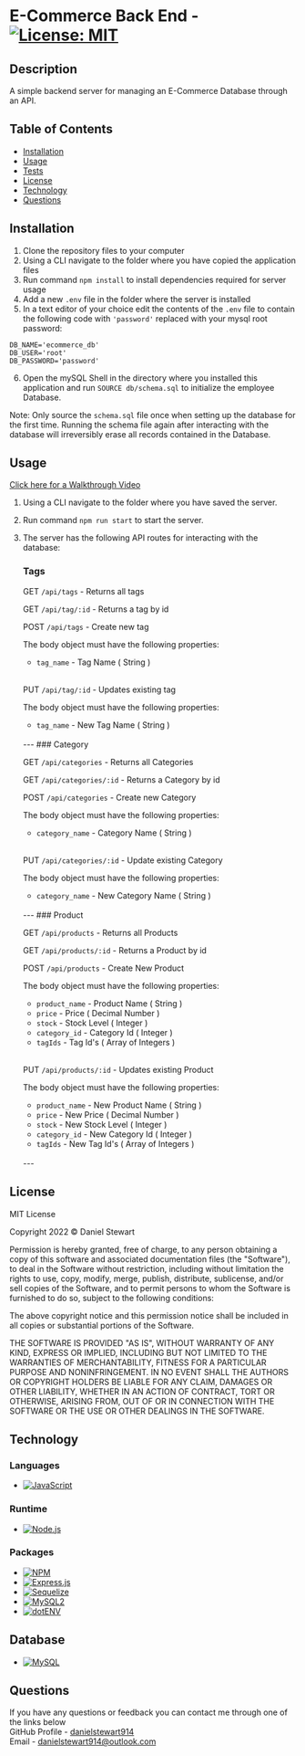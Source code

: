 # E-Commerce Back End - [![License: MIT](https://img.shields.io/badge/License-MIT-yellow.svg)](https://opensource.org/licenses/MIT)
## Description

A simple backend server for managing an E-Commerce Database through an API.
## Table of Contents

- [Installation](#installation)
- [Usage](#usage)
- [Tests](#tests)
- [License](#license)
- [Technology](#technology)
- [Questions](#questions)

## Installation

1. Clone the repository files to your computer
2. Using a CLI navigate to the folder where you have copied the application files
3. Run command `npm install` to install dependencies required for server usage
4. Add a new  `.env` file in the folder where the server is installed
5. In a text editor of your choice edit the contents of the `.env` file to contain the following code with `'password'` replaced with your mysql root password:
```
DB_NAME='ecommerce_db'
DB_USER='root'
DB_PASSWORD='password'
```
6. Open the mySQL Shell in the directory where you installed this application and run `SOURCE db/schema.sql` to initialize the employee Database.

Note: Only source the `schema.sql` file once when setting up the database for the first time. Running the schema file again after interacting with the database will irreversibly erase all records contained in the Database.
## Usage

[Click here for a Walkthrough Video](https://youtu.be/LTbpBKgdtjc)

1. Using a CLI navigate to the folder where you have saved the server.
2. Run command `npm run start` to start the server.
3. The server has the following API routes for interacting with the database:

    ### Tags

    GET `/api/tags` - Returns all tags

    GET `/api/tag/:id` - Returns a tag by id

    POST `/api/tags` - Create new tag

    The body object must have the following properties:

    - `tag_name` - Tag Name ( String )
    <br><br>

    PUT `/api/tag/:id` - Updates existing tag

    The body object must have the following properties:

    - `tag_name` - New Tag Name ( String )
    <br>
    ---
    ### Category

    GET `/api/categories` - Returns all Categories

    GET `/api/categories/:id` - Returns a Category by id

    POST `/api/categories` - Create new Category
    
    The body object must have the following properties:

    - `category_name` - Category Name ( String )
    <br><br>

    PUT `/api/categories/:id` - Update existing Category

    The body object must have the following properties:

    - `category_name` - New Category Name ( String )
    <br>
    ---
    ### Product

    GET `/api/products` - Returns all Products

    GET `/api/products/:id` - Returns a Product by id

    POST `/api/products` - Create New Product

    The body object must have the following properties:

    - `product_name` - Product Name ( String )
    - `price` - Price ( Decimal Number )
    - `stock` - Stock Level ( Integer )
    - `category_id` - Category Id ( Integer )
    - `tagIds` - Tag Id's ( Array of Integers )
    <br><br>

    PUT `/api/products/:id` - Updates existing Product

    The body object must have the following properties:

    - `product_name` - New Product Name ( String )
    - `price` - New Price ( Decimal Number )
    - `stock` - New Stock Level ( Integer )
    - `category_id` - New Category Id ( Integer )
    - `tagIds` - New Tag Id's ( Array of Integers )
    <br>
    ---
## License

<p>
MIT License

Copyright 2022 &copy; Daniel Stewart

Permission is hereby granted, free of charge, to any person obtaining a copy of this software and associated documentation files (the "Software"), to deal in the Software without restriction, including without limitation the rights to use, copy, modify, merge, publish, distribute, sublicense, and/or sell copies of the Software, and to permit persons to whom the Software is furnished to do so, subject to the following conditions:

The above copyright notice and this permission notice shall be included in all copies or substantial portions of the Software.

THE SOFTWARE IS PROVIDED "AS IS", WITHOUT WARRANTY OF ANY KIND, EXPRESS OR IMPLIED, INCLUDING BUT NOT LIMITED TO THE WARRANTIES OF MERCHANTABILITY, FITNESS FOR A PARTICULAR PURPOSE AND NONINFRINGEMENT. IN NO EVENT SHALL THE AUTHORS OR COPYRIGHT HOLDERS BE LIABLE FOR ANY CLAIM, DAMAGES OR OTHER LIABILITY, WHETHER IN AN ACTION OF CONTRACT, TORT OR OTHERWISE, ARISING FROM, OUT OF OR IN CONNECTION WITH THE SOFTWARE OR THE USE OR OTHER DEALINGS IN THE SOFTWARE.
</p>

## Technology

### Languages

- [![JavaScript](https://img.shields.io/badge/JavaScript-323330?style=for-the-badge&logo=javascript&logoColor=F7DF1E)](https://www.javascript.com/)

### Runtime

- [![Node.js](https://img.shields.io/badge/Node.js-339933?style=for-the-badge&logo=nodedotjs&logoColor=white)](https://nodejs.org/en/)

### Packages

- [![NPM](https://img.shields.io/badge/npm-CB3837?style=for-the-badge&logo=npm&logoColor=white)](https://www.npmjs.com/)
- [![Express.js](https://img.shields.io/badge/Express.js-000000?style=for-the-badge&logo=express&logoColor=white)](https://expressjs.com/)
- [![Sequelize](https://img.shields.io/badge/Sequelize-52B0E7?style=for-the-badge&logo=Sequelize&logoColor=white)](https://sequelize.org/)
- [![MySQL2](https://img.shields.io/badge/MySQL2-CB3837?style=for-the-badge&logo=npm&logoColor=white)](https://www.npmjs.com/package/mysql2)
- [![dotENV](https://img.shields.io/badge/dotenv-CB3837?style=for-the-badge&logo=npm&logoColor=white)](https://www.npmjs.com/package/dotenv)



## Database

- [![MySQL](https://img.shields.io/badge/MySQL-005C84?style=for-the-badge&logo=mysql&logoColor=white)](https://www.mysql.com/)

## Questions 

If you have any questions or feedback you can contact me through one of the links below <br>
GitHub Profile - [danielstewart914](https://github.com/danielstewart914)<br>
Email - [danielstewart914@outlook.com](mailto:danielstewart914@outlook.com)
